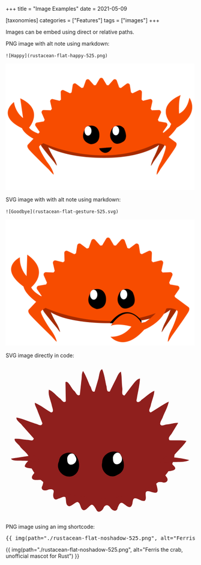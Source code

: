 +++
title = "Image Examples"
date = 2021-05-09

[taxonomies]
categories = ["Features"]
tags = ["images"]
+++

Images can be embed using direct or relative paths.
<!-- more -->

PNG image with alt note using markdown:

`![Happy](rustacean-flat-happy-525.png)`

![Happy](rustacean-flat-happy-525.png)

SVG image with with alt note using markdown:

`![Goodbye](rustacean-flat-gesture-525.svg)`

![Goodbye](rustacean-flat-gesture-525.svg)

SVG image directly in code:

<svg xmlns="http://www.w3.org/2000/svg" xml:space="preserve" viewBox="0 0 525 425" width="525" height="425"><g fill="#8f1f1d"><path d="M53 285c7 7 20 3 28 8 4 7-6 13-8 20-2 13 16 8 24 9 11-2 7 10 5 16-7 12 7 16 16 11 7-2 18-2 15 8s0 25 13 17c7-1 14-8 20-4 3 9-1 23 11 25 8-2 15-10 22-12 8 2 8 13 12 19 8 11 17-4 24-9 7-7 12 5 16 10 5 13 17 6 21-4 4-9 13-9 18-1 5 9 19 15 21 1 3-6 6-18 15-12 7 4 18 17 24 6 4-6 1-18 8-20 9-1 18 9 28 7 7-6 0-18 4-25 6-5 15 2 22 2 15 4 9-13 7-21-4-10 9-8 15-8 12 5 21-5 12-15-6-7-6-17 5-15 9-1 27-3 17-14-9-8-13-19-15-30-14-34-53-48-86-58-75-20-157-21-231 4-31 10-62 30-69 64-5 7-14 13-14 21Z"/><path d="M502 214c-15-3-32-1-47-2-6-7 4-14 7-20l17-28c-9-1-19 3-29 4-7-1-18 8-21-1 0-7 6-14 8-21 6-14 13-26 16-41-17 8-33 20-50 30-9-3-1-13 0-20 3-13 9-26 10-40-13 5-24 17-36 25-5 8-17 9-13-2 3-19 8-38 9-57-10 1-18 15-25 23l-18 24c-10-1-5-13-6-20-2-15-1-31-4-46-8 4-11 17-16 25l-15 30c-10 2-7-11-10-18-3-14-5-30-11-44-8 2-8 19-11 28l-10 34c-9 3-8-11-13-16-6-14-11-28-19-41-5 6-3 19-5 28l-4 38c-8 6-11-8-17-12-7-7-16-29-23-23l1 53c-7 7-12-6-18-9-10-8-18-19-29-23-3 14 5 29 8 43 1 7 8 19-2 20-15-9-29-20-45-27-1 7 6 16 8 24l13 33c-3 11-13 2-20 1-17-6-34-13-52-17-2 7 11 15 16 22l32 36c-2 10-12 3-19 4-12-1-23-4-34-3-2 8 12 15 16 23 11 13 29 22 25 43 14 50 66 75 112 88 75 19 158 15 226-21 34-18 61-51 65-89 11-13 24-24 33-38z"/><path d="m79 253-64 10c3 9 36 4 50 7 10-2 43 7 23-8l-9-9Zm365 3c22 4 45 5 66 11-14 8-38 4-55 6-11 0-38 6-19-8l8-9Z"/></g><path d="M196 256c-14-18-46-9-48 14-11 23 12 47 35 42 24-7 26-38 13-56z"/><path fill="#fff" d="M171 265c-1 28 36 11 22-9-6-15-24-4-22 9z"/><path d="M316 247c-20-11-48 3-48 27-6 24 21 48 42 34 27-11 20-42 6-61z"/><path fill="#fff" d="M298 263c-1 29 36 13 22-9-6-16-24-4-22 9z"/></svg>

PNG image using an img shortcode:

<pre>
&lbrace;&lbrace; img(path="./rustacean-flat-noshadow-525.png", alt="Ferris the crab, unofficial mascot for Rust") &rbrace;&rbrace;
</pre>

{{ img(path="./rustacean-flat-noshadow-525.png", alt="Ferris the crab, unofficial mascot for Rust") }}
